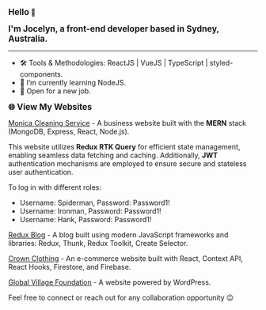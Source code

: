 <p><strong style="font-size: larger">Hello</strong> 👋</p>
<p><strong style="font-size: larger">I'm Jocelyn, a front-end developer based in Sydney, Australia.</strong></p>

<hr>

<ul>
  <li>🛠 Tools & Methodologies: ReactJS | VueJS | TypeScript | styled-components.</li>
  <li>🌱 I’m currently learning NodeJS.</li>
  <li>🌟 Open for a new job.</li>
</ul>

<p><strong style="font-size: larger">🌐 View My Websites</strong></p>
<p><a href="https://monica-clearning-services.onrender.com" target="_blank">Monica Cleaning Service</a> - A business website built with the <strong>MERN</strong> stack (MongoDB, Express, React, Node.js).</p>

<p>This website utilizes <strong>Redux RTK Query</strong> for efficient state management, enabling seamless data fetching and caching. Additionally, <strong>JWT</strong> authentication mechanisms are employed to ensure secure and stateless user authentication.</p>

To log in with different roles:

- Username: Spiderman, Password: Password1!
- Username: Ironman, Password: Password1!
- Username: Hank, Password: Password1!

<p><a href="https://jocelynblog.netlify.app" target="_blank">Redux Blog</a> - A blog built using modern JavaScript frameworks and libraries: Redux, Thunk, Redux Toolkit, Create Selector.</p>
<p><a href="https://dulcet-kulfi-8b29ea.netlify.app/shop" target="_blank">Crown Clothing</a> - An e-commerce website built with React, Context API, React Hooks, Firestore, and Firebase.</p>
<p><a href="https://globalvillage.org.au/" target="_blank">Global Village Foundation</a> - A website powered by WordPress.</p>

<p>Feel free to connect or reach out for any collaboration opportunity 😉</p>



